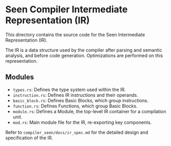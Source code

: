 # Seen Compiler Intermediate Representation (IR)

This directory contains the source code for the Seen Intermediate Representation (IR).

The IR is a data structure used by the compiler after parsing and semantic analysis, and before code generation. Optimizations are performed on this representation.

## Modules

*   `types.rs`: Defines the type system used within the IR.
*   `instruction.rs`: Defines IR instructions and their operands.
*   `basic_block.rs`: Defines Basic Blocks, which group instructions.
*   `function.rs`: Defines Functions, which group Basic Blocks.
*   `module.rs`: Defines a Module, the top-level IR container for a compilation unit.
*   `mod.rs`: Main module file for the IR, re-exporting key components.

Refer to `compiler_seen/docs/ir_spec.md` for the detailed design and specification of the IR.
